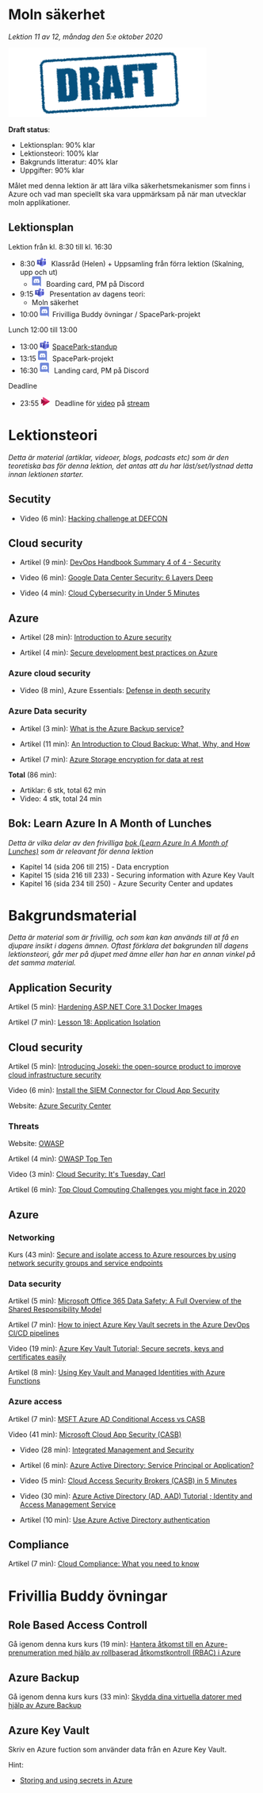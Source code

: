 # Moln säkerhet

*Lektion 11 av 12, måndag den 5:e oktober 2020*

![Draft](/assets/images/draft.png)

**Draft status**:

* Lektionsplan: 90% klar
* Lektionsteori: 100% klar
* Bakgrunds litteratur: 40% klar
* Uppgifter: 90% klar

Målet med denna lektion är att lära vilka säkerhetsmekanismer som finns i Azure och vad man speciellt ska vara uppmärksam på när man utvecklar moln applikationer.

## Lektionsplan
Lektion från kl. 8:30 till kl. 16:30

* 8:30 <img style="margin-right:0.5em;" src="assets/images/teams18.png"  alt="Teams"/> Klassråd (Helen) + Uppsamling från förra lektion (Skalning, upp och ut)
  * <img style="margin-right:0.5em;" src="assets/images/discord18.png" alt="Discord"/> Boarding card, PM på Discord
* 9:15 <img style="margin-right:0.5em;" src="assets/images/teams18.png"  alt="Teams"/> Presentation av dagens teori: 
  * Moln säkerhet
* 10:00 <img style="margin-right:0.5em;" src="assets/images/discord18.png" alt="Discord"/>Frivilliga Buddy övningar / SpacePark-projekt

Lunch 12:00 till 13:00

* 13:00 <img style="margin-right:0.5em;" src="assets/images/teams18.png" alt="Teams"/>[SpacePark-standup](project_standup.md)
* 13:15 <img style="margin-right:0.5em;" src="assets/images/discord18.png" alt="Discord"/> SpacePark-projekt
* 16:30 <img style="margin-right:0.5em;" src="assets/images/discord18.png" alt="Discord"/> Landing card, PM på Discord

Deadline

* 23:55 <img style="margin-right:0.5em;" src="assets/images/stream18.png" alt="Stream"/> Deadline för [video](https://pgbsnh19.github.io/molnapplikationer/video_presentation.html) på [stream](https://web.microsoftstream.com/channel/9c4a5233-5f83-4454-818e-035023491078)

# Lektionsteori
*Detta är material (artiklar, videoer, blogs, podcasts etc) som är den teoretiska bas för denna lektion, det antas att du har läst/set/lystnad detta innan lektionen starter.*

## Secutity

* Video (6 min): [Hacking challenge at DEFCON](https://www.youtube.com/watch?v=fHhNWAKw0bY)

## Cloud security

* Artikel (9 min): [DevOps Handbook Summary 4 of 4 - Security](http://agilejazz.blogspot.com/p/the-devops-handbook-summary-4-of-4.html)

* Video (6 min): [Google Data Center Security: 6 Layers Deep](https://www.youtube.com/watch?v=kd33UVZhnAA)

* Video (4 min): [Cloud Cybersecurity in Under 5 Minutes](https://www.youtube.com/watch?v=k2684fuzHLs)

## Azure

* Artikel (28 min): [Introduction to Azure security](https://docs.microsoft.com/en-us/azure/security/fundamentals/overview)

* Artikel (4 min): [Secure development best practices on Azure](https://docs.microsoft.com/en-us/azure/security/develop/secure-dev-overview)

### Azure cloud security

* Video (8 min), Azure Essentials: [Defense in depth security](https://www.youtube.com/watch?v=OTGMi0ksjXY)

### Azure Data security

* Artikel (3 min): [What is the Azure Backup service?](https://docs.microsoft.com/en-us/azure/backup/backup-overview)

* Artikel (11 min): [An Introduction to Cloud Backup: What, Why, and How](https://medium.com/@nakivo/an-introduction-to-cloud-backup-what-why-and-how-876e91a772bf)

* Artikel (7 min): [Azure Storage encryption for data at rest](https://docs.microsoft.com/en-us/azure/storage/common/storage-service-encryption)




**Total** (86 min):

- Artiklar: 6 stk, total 62 min
- Video: 4 stk, total 24 min

## Bok: Learn Azure In A Month of Lunches

*Detta är vilka delar av den frivilliga [bok (Learn Azure In A Month of Lunches)](info_learningmaterial.md) som är releavant för denna lektion*

* Kapitel 14 (sida 206 till 215) - Data encryption
* Kapitel 15 (sida 216 till 233) - Securing information with Azure Key Vault
* Kapitel 16 (sida 234 till 250) - Azure Security Center and updates

# Bakgrundsmaterial

*Detta är material som är frivillig, och som kan kan används till at få en djupare insikt i dagens ämnen. Oftast förklara det bakgrunden till dagens lektionsteori, går mer på djupet med ämne eller han har en annan vinkel på det samma material.*

## Application Security

Artikel (5 min): [Hardening ASP.NET Core 3.1 Docker Images](https://medium.com/@michaeldimoudis/hardening-asp-net-core-3-1-docker-images-f0c2ede1667f)

Artikel (7 min): [Lesson 18: Application Isolation](https://devopsbootcamp.osuosl.org/application-isolation.html) 

## Cloud security

Artikel (5 min): [Introducing Joseki: the open-source product to improve cloud infrastructure security](https://medium.com/@ihorkliushnikov/introducing-joseki-the-open-source-product-to-improve-cloud-infrastructure-security-fb71d58f41bd)

Video (6 min): [Install the SIEM Connector for Cloud App Security](https://www.youtube.com/watch?v=0qAHaCLKTIk)

Website: [Azure Security Center](https://azure.microsoft.com/en-us/services/security-center/)

### Threats

Website: [OWASP](https://owasp.org/)


Artikel (4 min): [OWASP Top Ten](https://owasp.org/www-project-top-ten/)

Video (3 min): [Cloud Security: It's Tuesday, Carl](https://www.youtube.com/watch?v=NI-plwor2Xw)

Artikel (6 min): [Top Cloud Computing Challenges you might face in 2020](https://medium.com/cloud-management-insider/top-cloud-computing-challenges-you-might-face-in-2020-5dcb56ddcc21)

## Azure 

### Networking

Kurs (43 min): [Secure and isolate access to Azure resources by using network security groups and service endpoints](https://docs.microsoft.com/da-dk/learn/modules/secure-and-isolate-with-nsg-and-service-endpoints)

### Data security

Artikel (5 min): [Microsoft Office 365 Data Safety: A Full Overview of the Shared Responsibility Model](https://medium.com/@nakivo/microsoft-office-365-data-safety-a-full-overview-of-the-shared-responsibility-model-62d52621c7de)

Artikel (7 min): [How to inject Azure Key Vault secrets in the Azure DevOps CI/CD pipelines](https://daniel-krzyczkowski.github.io/How-to-inject-Azure-Key-Vault-secrets-in-the-Azure-DevOps-CICD-pipelines/)

Video (19 min): [Azure Key Vault Tutorial; Secure secrets, keys and certificates easily](https://www.youtube.com/watch?v=PgujSug1ZbI)

Artikel (8 min): [Using Key Vault and Managed Identities with Azure Functions](https://damienbod.com/2020/07/20/using-key-vault-and-managed-identities-with-azure-functions/)

### Azure access 

Artikel (7 min): [MSFT Azure AD Conditional Access vs CASB](https://www.bitglass.com/blog/msft-azure-ad-conditional-access-vs-casb)

Video (41 min): [Microsoft Cloud App Security (CASB)](https://www.youtube.com/watch?v=wLsXZ9MzJxY)

* Video (28 min): [Integrated Management and Security](https://www.youtube.com/watch?v=rpOMEa7MBqk)
* Artikel (6 min): [Azure Active Directory: Service Principal or Application?](https://medium.com/@ihorkliushnikov/azure-active-directory-application-or-service-principal-b5a5e14f2a23)
* Video (5 min): [Cloud Access Security Brokers (CASB) in 5 Minutes](https://www.youtube.com/watch?v=qhAC--N6b8w)
* Video (30 min): [Azure Active Directory (AD, AAD) Tutorial ; Identity and Access Management Service](https://www.youtube.com/watch?v=Ma7VAQE7ga4)

* Artikel (10 min): [Use Azure Active Directory authentication](https://docs.microsoft.com/en-us/azure/azure-sql/database/authentication-aad-overview)

## Compliance

Artikel (7 min): [Cloud Compliance: What you need to know](https://www.michalsons.com/blog/cloud-compliance/22643)

# Frivillia Buddy övningar

## Role Based Access Controll

Gå igenom denna kurs kurs (19 min): [Hantera åtkomst till en Azure-prenumeration med hjälp av rollbaserad åtkomstkontroll (RBAC) i Azure](https://docs.microsoft.com/sv-se/learn/modules/manage-subscription-access-azure-rbac/)

## Azure Backup

Gå igenom denna kurs kurs (33 min): [Skydda dina virtuella datorer med hjälp av Azure Backup](https://docs.microsoft.com/sv-se/learn/modules/protect-virtual-machines-with-azure-backup)

## Azure Key Vault

Skriv en Azure fuction som använder data från en Azure Key Vault.

Hint:

*  [Storing and using secrets in Azure](https://devblogs.microsoft.com/dotnet/storing-and-using-secrets-in-azure/)